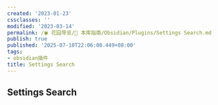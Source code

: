 ```yaml
---
created: '2023-01-23'
cssclasses: ''
modified: '2023-03-14'
permalink: /🍀 花园导览/🧰 本库指南/Obsidian/Plugins/Settings Search.md
publish: true
published: '2025-07-10T22:06:08.449+08:00'
tags:
- obsidian插件
title: Settings Search
---
```

## Settings Search

